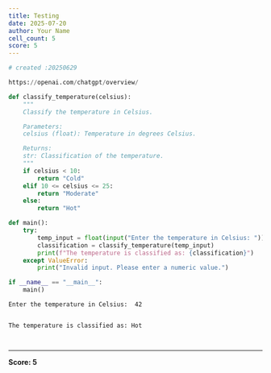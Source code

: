 ```yaml
---
title: Testing
date: 2025-07-20
author: Your Name
cell_count: 5
score: 5
---
```


```python
# created :20250629
```


```python
https://openai.com/chatgpt/overview/
```


```python
def classify_temperature(celsius):
    """
    Classify the temperature in Celsius.

    Parameters:
    celsius (float): Temperature in degrees Celsius.

    Returns:
    str: Classification of the temperature.
    """
    if celsius < 10:
        return "Cold"
    elif 10 <= celsius <= 25:
        return "Moderate"
    else:
        return "Hot"

def main():
    try:
        temp_input = float(input("Enter the temperature in Celsius: "))
        classification = classify_temperature(temp_input)
        print(f"The temperature is classified as: {classification}")
    except ValueError:
        print("Invalid input. Please enter a numeric value.")

if __name__ == "__main__":
    main()
```

    Enter the temperature in Celsius:  42
    

    The temperature is classified as: Hot
    


```python

```


```python

```


---
**Score: 5**